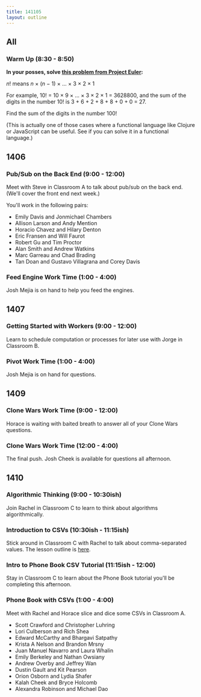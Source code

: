 ```yaml
---
title: 141105
layout: outline
---
```


## All

### Warm Up (8:30 - 8:50)

**In your posses, solve [this problem from Project Euler][pe]:**

*n*! means *n* × (*n* − 1) × ... × 3 × 2 × 1

For example, 10! = 10 × 9 × ... × 3 × 2 × 1 = 3628800,
and the sum of the digits in the number 10! is 3 + 6 + 2 + 8 + 8 + 0 + 0 = 27.

Find the sum of the digits in the number 100!

(This is actually one of those cases where a functional language like Clojure or JavaScript can be useful. See if you can solve it in a functional language.)

[pe]: https://projecteuler.net/problem=20

## 1406

### Pub/Sub on the Back End (9:00 - 12:00)

Meet with Steve in Classroom A to talk about pub/sub on the back end. (We'll cover the front end next week.)

You'll work in the following pairs:

* Emily Davis and Jonmichael Chambers
* Allison Larson and Andy Mention
* Horacio Chavez and Hilary Denton
* Eric Fransen and Will Faurot
* Robert Gu and Tim Proctor
* Alan Smith and Andrew Watkins
* Marc Garreau and Chad Brading
* Tan Doan and Gustavo Villagrana and Corey Davis

### Feed Engine Work Time (1:00 - 4:00)

Josh Mejia is on hand to help you feed the engines.

## 1407

### Getting Started with Workers (9:00 - 12:00)

Learn to schedule computation or processes for later use with Jorge in Classroom B.

### Pivot Work Time (1:00 - 4:00)

Josh Mejia is on hand for questions.

## 1409

### Clone Wars Work Time (9:00 - 12:00)

Horace is waiting with baited breath to answer all of your Clone Wars questions.

### Clone Wars Work Time (12:00 - 4:00)

The final push. Josh Cheek is available for questions all afternoon.

## 1410

### Algorithmic Thinking (9:00 - 10:30ish)

Join Rachel in Classroom C to learn to think about algorithms algorithmically.

### Introduction to CSVs (10:30ish - 11:15ish)

Stick around in Classroom C with Rachel to talk about comma-separated values. The lesson outline is [here](https://github.com/turingschool/lesson_plans/blob/master/ruby_01-object_oriented_programming_with_ruby/intro-to-csv.markdown).

### Intro to Phone Book CSV Tutorial (11:15ish - 12:00)

Stay in Classroom C to learn about the Phone Book tutorial you'll be completing this afternoon. 

### Phone Book with CSVs (1:00 - 4:00)

Meet with Rachel and Horace slice and dice some CSVs in Classroom A.

* Scott Crawford and Christopher Luhring
* Lori Culberson and Rich Shea
* Edward McCarthy and Bhargavi Satpathy
* Krista A Nelson and Brandon Mrsny
* Juan Manuel Navarro and Laura Whalin
* Emily Berkeley and Nathan Owsiany
* Andrew Overby and Jeffrey Wan
* Dustin Gault and Kit Pearson
* Orion Osborn and Lydia Shafer
* Kalah Cheek and Bryce Holcomb
* Alexandra Robinson and Michael Dao
